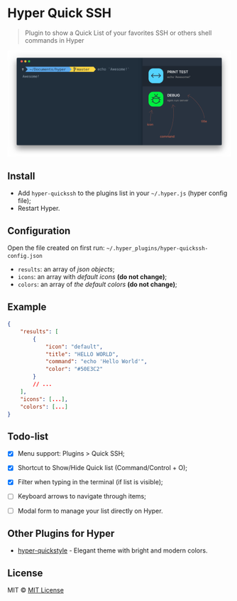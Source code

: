 # Hyper Quick SSH
> Plugin to show a Quick List of your favorites SSH or others shell commands in Hyper

![](screenshot.png)

## Install

* Add `hyper-quickssh` to the plugins list in your `~/.hyper.js` (hyper config file);
* Restart Hyper.

## Configuration

Open the file created on first run: `~/.hyper_plugins/hyper-quickssh-config.json`

* `results`: an array of *json objects*;
* `icons`: an array with *default icons* __(do not change)__;
* `colors`: an array of *the default colors* __(do not change)__;

## Example

```json
{
    "results": [
        {
            "icon": "default",
            "title": "HELLO WORLD",
            "command": "echo 'Hello World'",
            "color": "#50E3C2"
        }
        // ...
    ],
    "icons": [...],
    "colors": [...]
}
```

## Todo-list
- [x] Menu support: Plugins > Quick SSH;
- [x] Shortcut to Show/Hide Quick list (Command/Control + O);
- [x] Filter when typing in the terminal (if list is visible);
- [ ] Keyboard arrows to navigate through items;
- [ ] Modal form to manage your list directly on Hyper.


## Other Plugins for Hyper
- [hyper-quickstyle](https://github.com/edhuardotierrez/hyper-quickstyle) - Elegant theme with bright and modern colors.

## License
MIT © [MIT License](https://opensource.org/licenses/MIT)